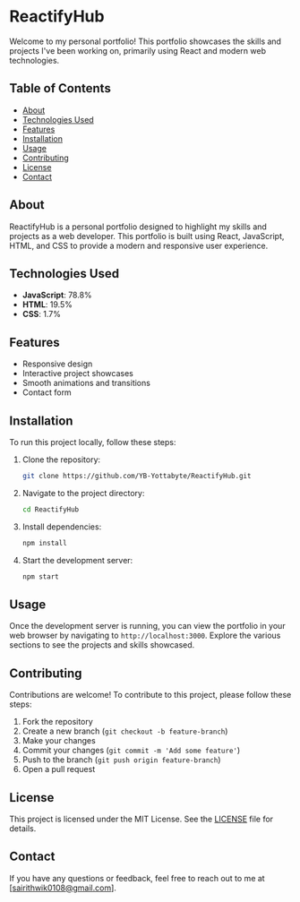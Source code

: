 # ReactifyHub

Welcome to my personal portfolio! This portfolio showcases the skills and projects I've been working on, primarily using React and modern web technologies.

## Table of Contents
- [About](#about)
- [Technologies Used](#technologies-used)
- [Features](#features)
- [Installation](#installation)
- [Usage](#usage)
- [Contributing](#contributing)
- [License](#license)
- [Contact](#contact)

## About

ReactifyHub is a personal portfolio designed to highlight my skills and projects as a web developer. This portfolio is built using React, JavaScript, HTML, and CSS to provide a modern and responsive user experience.

## Technologies Used

- **JavaScript**: 78.8%
- **HTML**: 19.5%
- **CSS**: 1.7%

## Features

- Responsive design
- Interactive project showcases
- Smooth animations and transitions
- Contact form

## Installation

To run this project locally, follow these steps:

1. Clone the repository:
    ```bash
    git clone https://github.com/YB-Yottabyte/ReactifyHub.git
    ```
2. Navigate to the project directory:
    ```bash
    cd ReactifyHub
    ```
3. Install dependencies:
    ```bash
    npm install
    ```
4. Start the development server:
    ```bash
    npm start
    ```

## Usage

Once the development server is running, you can view the portfolio in your web browser by navigating to `http://localhost:3000`. Explore the various sections to see the projects and skills showcased.

## Contributing

Contributions are welcome! To contribute to this project, please follow these steps:

1. Fork the repository
2. Create a new branch (`git checkout -b feature-branch`)
3. Make your changes
4. Commit your changes (`git commit -m 'Add some feature'`)
5. Push to the branch (`git push origin feature-branch`)
6. Open a pull request

## License

This project is licensed under the MIT License. See the [LICENSE](LICENSE) file for details.

## Contact

If you have any questions or feedback, feel free to reach out to me at [sairithwik0108@gmail.com].
